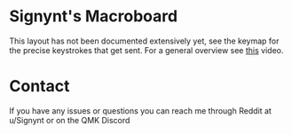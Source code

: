 # Signynt's Macroboard

This layout has not been documented extensively yet, see the keymap for the precise keystrokes that get sent. For a general overview see [this](https://www.youtube.com/watch?v=1L1MNthaPPE&) video.

# Contact

If you have any issues or questions you can reach me through Reddit at u/Signynt or on the QMK Discord

